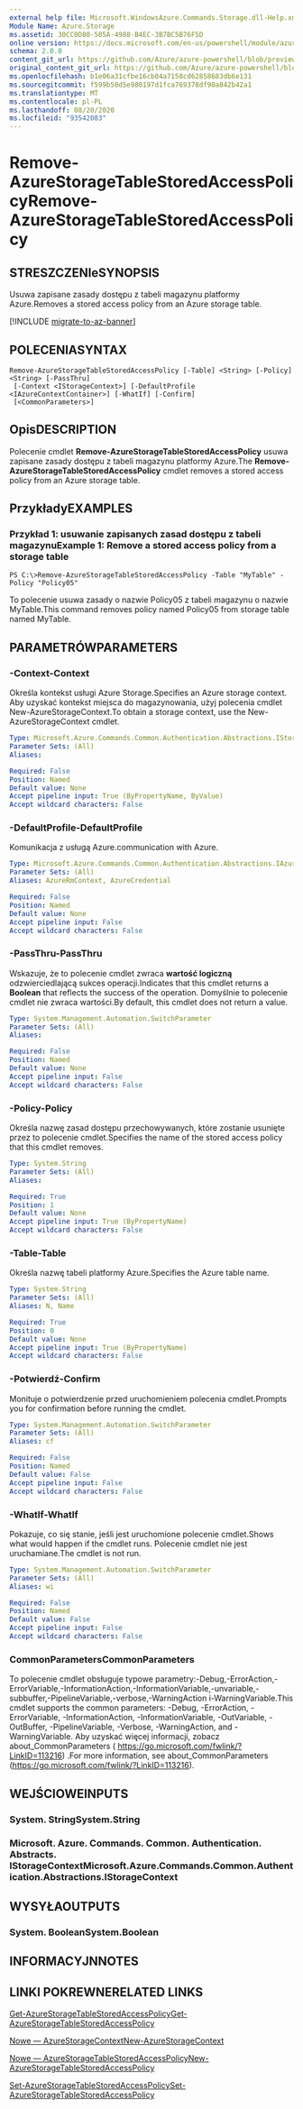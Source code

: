 ```yaml
---
external help file: Microsoft.WindowsAzure.Commands.Storage.dll-Help.xml
Module Name: Azure.Storage
ms.assetid: 30CC0D80-505A-4988-B4EC-3B7BC5B76F5D
online version: https://docs.microsoft.com/en-us/powershell/module/azure.storage/remove-azurestoragetablestoredaccesspolicy
schema: 2.0.0
content_git_url: https://github.com/Azure/azure-powershell/blob/preview/src/Storage/Commands.Storage/help/Remove-AzureStorageTableStoredAccessPolicy.md
original_content_git_url: https://github.com/Azure/azure-powershell/blob/preview/src/Storage/Commands.Storage/help/Remove-AzureStorageTableStoredAccessPolicy.md
ms.openlocfilehash: b1e06a31cfbe16cb04a7158cd62858683db6e131
ms.sourcegitcommit: f599b50d5e980197d1fca769378df90a842b42a1
ms.translationtype: MT
ms.contentlocale: pl-PL
ms.lasthandoff: 08/20/2020
ms.locfileid: "93542083"
---
```

# <span data-ttu-id="65d90-101">Remove-AzureStorageTableStoredAccessPolicy</span><span class="sxs-lookup"><span data-stu-id="65d90-101">Remove-AzureStorageTableStoredAccessPolicy</span></span>

## <span data-ttu-id="65d90-102">STRESZCZENIe</span><span class="sxs-lookup"><span data-stu-id="65d90-102">SYNOPSIS</span></span>
<span data-ttu-id="65d90-103">Usuwa zapisane zasady dostępu z tabeli magazynu platformy Azure.</span><span class="sxs-lookup"><span data-stu-id="65d90-103">Removes a stored access policy from an Azure storage table.</span></span>

[!INCLUDE [migrate-to-az-banner](../../includes/migrate-to-az-banner.md)]

## <span data-ttu-id="65d90-104">POLECENIA</span><span class="sxs-lookup"><span data-stu-id="65d90-104">SYNTAX</span></span>

```
Remove-AzureStorageTableStoredAccessPolicy [-Table] <String> [-Policy] <String> [-PassThru]
 [-Context <IStorageContext>] [-DefaultProfile <IAzureContextContainer>] [-WhatIf] [-Confirm]
 [<CommonParameters>]
```

## <span data-ttu-id="65d90-105">Opis</span><span class="sxs-lookup"><span data-stu-id="65d90-105">DESCRIPTION</span></span>
<span data-ttu-id="65d90-106">Polecenie cmdlet **Remove-AzureStorageTableStoredAccessPolicy** usuwa zapisane zasady dostępu z tabeli magazynu platformy Azure.</span><span class="sxs-lookup"><span data-stu-id="65d90-106">The **Remove-AzureStorageTableStoredAccessPolicy** cmdlet removes a stored access policy from an Azure storage table.</span></span>

## <span data-ttu-id="65d90-107">Przykłady</span><span class="sxs-lookup"><span data-stu-id="65d90-107">EXAMPLES</span></span>

### <span data-ttu-id="65d90-108">Przykład 1: usuwanie zapisanych zasad dostępu z tabeli magazynu</span><span class="sxs-lookup"><span data-stu-id="65d90-108">Example 1: Remove a stored access policy from a storage table</span></span>
```
PS C:\>Remove-AzureStorageTableStoredAccessPolicy -Table "MyTable" -Policy "Policy05"
```

<span data-ttu-id="65d90-109">To polecenie usuwa zasady o nazwie Policy05 z tabeli magazynu o nazwie MyTable.</span><span class="sxs-lookup"><span data-stu-id="65d90-109">This command removes policy named Policy05 from storage table named MyTable.</span></span>

## <span data-ttu-id="65d90-110">PARAMETRÓW</span><span class="sxs-lookup"><span data-stu-id="65d90-110">PARAMETERS</span></span>

### <span data-ttu-id="65d90-111">-Context</span><span class="sxs-lookup"><span data-stu-id="65d90-111">-Context</span></span>
<span data-ttu-id="65d90-112">Określa kontekst usługi Azure Storage.</span><span class="sxs-lookup"><span data-stu-id="65d90-112">Specifies an Azure storage context.</span></span>
<span data-ttu-id="65d90-113">Aby uzyskać kontekst miejsca do magazynowania, użyj polecenia cmdlet New-AzureStorageContext.</span><span class="sxs-lookup"><span data-stu-id="65d90-113">To obtain a storage context, use the New-AzureStorageContext cmdlet.</span></span>

```yaml
Type: Microsoft.Azure.Commands.Common.Authentication.Abstractions.IStorageContext
Parameter Sets: (All)
Aliases:

Required: False
Position: Named
Default value: None
Accept pipeline input: True (ByPropertyName, ByValue)
Accept wildcard characters: False
```

### <span data-ttu-id="65d90-114">-DefaultProfile</span><span class="sxs-lookup"><span data-stu-id="65d90-114">-DefaultProfile</span></span>
<span data-ttu-id="65d90-115">Komunikacja z usługą Azure.</span><span class="sxs-lookup"><span data-stu-id="65d90-115">communication with Azure.</span></span>

```yaml
Type: Microsoft.Azure.Commands.Common.Authentication.Abstractions.IAzureContextContainer
Parameter Sets: (All)
Aliases: AzureRmContext, AzureCredential

Required: False
Position: Named
Default value: None
Accept pipeline input: False
Accept wildcard characters: False
```

### <span data-ttu-id="65d90-116">-PassThru</span><span class="sxs-lookup"><span data-stu-id="65d90-116">-PassThru</span></span>
<span data-ttu-id="65d90-117">Wskazuje, że to polecenie cmdlet zwraca **wartość logiczną** odzwierciedlającą sukces operacji.</span><span class="sxs-lookup"><span data-stu-id="65d90-117">Indicates that this cmdlet returns a **Boolean** that reflects the success of the operation.</span></span>
<span data-ttu-id="65d90-118">Domyślnie to polecenie cmdlet nie zwraca wartości.</span><span class="sxs-lookup"><span data-stu-id="65d90-118">By default, this cmdlet does not return a value.</span></span>

```yaml
Type: System.Management.Automation.SwitchParameter
Parameter Sets: (All)
Aliases:

Required: False
Position: Named
Default value: None
Accept pipeline input: False
Accept wildcard characters: False
```

### <span data-ttu-id="65d90-119">-Policy</span><span class="sxs-lookup"><span data-stu-id="65d90-119">-Policy</span></span>
<span data-ttu-id="65d90-120">Określa nazwę zasad dostępu przechowywanych, które zostanie usunięte przez to polecenie cmdlet.</span><span class="sxs-lookup"><span data-stu-id="65d90-120">Specifies the name of the stored access policy that this cmdlet removes.</span></span>

```yaml
Type: System.String
Parameter Sets: (All)
Aliases:

Required: True
Position: 1
Default value: None
Accept pipeline input: True (ByPropertyName)
Accept wildcard characters: False
```

### <span data-ttu-id="65d90-121">-Table</span><span class="sxs-lookup"><span data-stu-id="65d90-121">-Table</span></span>
<span data-ttu-id="65d90-122">Określa nazwę tabeli platformy Azure.</span><span class="sxs-lookup"><span data-stu-id="65d90-122">Specifies the Azure table name.</span></span>

```yaml
Type: System.String
Parameter Sets: (All)
Aliases: N, Name

Required: True
Position: 0
Default value: None
Accept pipeline input: True (ByPropertyName)
Accept wildcard characters: False
```

### <span data-ttu-id="65d90-123">-Potwierdź</span><span class="sxs-lookup"><span data-stu-id="65d90-123">-Confirm</span></span>
<span data-ttu-id="65d90-124">Monituje o potwierdzenie przed uruchomieniem polecenia cmdlet.</span><span class="sxs-lookup"><span data-stu-id="65d90-124">Prompts you for confirmation before running the cmdlet.</span></span>

```yaml
Type: System.Management.Automation.SwitchParameter
Parameter Sets: (All)
Aliases: cf

Required: False
Position: Named
Default value: False
Accept pipeline input: False
Accept wildcard characters: False
```

### <span data-ttu-id="65d90-125">-WhatIf</span><span class="sxs-lookup"><span data-stu-id="65d90-125">-WhatIf</span></span>
<span data-ttu-id="65d90-126">Pokazuje, co się stanie, jeśli jest uruchomione polecenie cmdlet.</span><span class="sxs-lookup"><span data-stu-id="65d90-126">Shows what would happen if the cmdlet runs.</span></span>
<span data-ttu-id="65d90-127">Polecenie cmdlet nie jest uruchamiane.</span><span class="sxs-lookup"><span data-stu-id="65d90-127">The cmdlet is not run.</span></span>

```yaml
Type: System.Management.Automation.SwitchParameter
Parameter Sets: (All)
Aliases: wi

Required: False
Position: Named
Default value: False
Accept pipeline input: False
Accept wildcard characters: False
```

### <span data-ttu-id="65d90-128">CommonParameters</span><span class="sxs-lookup"><span data-stu-id="65d90-128">CommonParameters</span></span>
<span data-ttu-id="65d90-129">To polecenie cmdlet obsługuje typowe parametry:-Debug,-ErrorAction,-ErrorVariable,-InformationAction,-InformationVariable,-unvariable,-subbuffer,-PipelineVariable,-verbose,-WarningAction i-WarningVariable.</span><span class="sxs-lookup"><span data-stu-id="65d90-129">This cmdlet supports the common parameters: -Debug, -ErrorAction, -ErrorVariable, -InformationAction, -InformationVariable, -OutVariable, -OutBuffer, -PipelineVariable, -Verbose, -WarningAction, and -WarningVariable.</span></span> <span data-ttu-id="65d90-130">Aby uzyskać więcej informacji, zobacz about_CommonParameters ( https://go.microsoft.com/fwlink/?LinkID=113216) .</span><span class="sxs-lookup"><span data-stu-id="65d90-130">For more information, see about_CommonParameters (https://go.microsoft.com/fwlink/?LinkID=113216).</span></span>

## <span data-ttu-id="65d90-131">WEJŚCIOWE</span><span class="sxs-lookup"><span data-stu-id="65d90-131">INPUTS</span></span>

### <span data-ttu-id="65d90-132">System. String</span><span class="sxs-lookup"><span data-stu-id="65d90-132">System.String</span></span>

### <span data-ttu-id="65d90-133">Microsoft. Azure. Commands. Common. Authentication. Abstracts. IStorageContext</span><span class="sxs-lookup"><span data-stu-id="65d90-133">Microsoft.Azure.Commands.Common.Authentication.Abstractions.IStorageContext</span></span>

## <span data-ttu-id="65d90-134">WYSYŁA</span><span class="sxs-lookup"><span data-stu-id="65d90-134">OUTPUTS</span></span>

### <span data-ttu-id="65d90-135">System. Boolean</span><span class="sxs-lookup"><span data-stu-id="65d90-135">System.Boolean</span></span>

## <span data-ttu-id="65d90-136">INFORMACYJN</span><span class="sxs-lookup"><span data-stu-id="65d90-136">NOTES</span></span>

## <span data-ttu-id="65d90-137">LINKI POKREWNE</span><span class="sxs-lookup"><span data-stu-id="65d90-137">RELATED LINKS</span></span>

[<span data-ttu-id="65d90-138">Get-AzureStorageTableStoredAccessPolicy</span><span class="sxs-lookup"><span data-stu-id="65d90-138">Get-AzureStorageTableStoredAccessPolicy</span></span>](./Get-AzureStorageTableStoredAccessPolicy.md)

[<span data-ttu-id="65d90-139">Nowe — AzureStorageContext</span><span class="sxs-lookup"><span data-stu-id="65d90-139">New-AzureStorageContext</span></span>](./New-AzureStorageContext.md)

[<span data-ttu-id="65d90-140">Nowe — AzureStorageTableStoredAccessPolicy</span><span class="sxs-lookup"><span data-stu-id="65d90-140">New-AzureStorageTableStoredAccessPolicy</span></span>](./New-AzureStorageTableStoredAccessPolicy.md)

[<span data-ttu-id="65d90-141">Set-AzureStorageTableStoredAccessPolicy</span><span class="sxs-lookup"><span data-stu-id="65d90-141">Set-AzureStorageTableStoredAccessPolicy</span></span>](./Set-AzureStorageTableStoredAccessPolicy.md)
